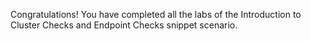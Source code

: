 Congratulations! You have completed all the labs of the Introduction to Cluster Checks and Endpoint Checks snippet scenario.